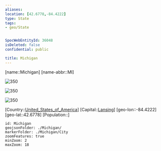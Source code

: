 ```yaml
---
aliases: 
location: [42.6778,-84.4222]
type: State
tags:
- geo/State


SpocWebEntityId: 36048
isDeleted: false
confidential: public

title: Michigan
---
```

[name::Michigan]
[name-abbr::MI]

![350](geo/Continent/North-America/United_States_of_America/Michigan/Coat_of_arms_of_Michigan.svg)

![350](geo/Continent/North-America/United_States_of_America/Michigan/Seal_of_Michigan.svg)

![350](geo/Continent/North-America/United_States_of_America/Michigan/Flag_of_Michigan.svg)

[Country::[United_States_of_America](geo/Continent/North-America/United_States_of_America.md)]
[Capital::[Lansing](geo/Continent/North-America/United_States_of_America/Michigan/City/Lansing.md)]
[geo-lon::-84.4222]
[geo-lat::42.6778]
[Population::]



```leaflet
id: Michigan
geojsonFolder: ./Michigan/
markerFolder: ./Michigan/City
zoomFeatures: true 
minZoom: 2 
maxZoom: 18
```


